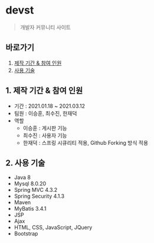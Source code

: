 # devst 
> 개발자 커뮤니티 사이트

## 바로가기
1. [제작 기간 & 참여 인원](https://github.com/dcu-devst/devst/blob/master/README.md#1-%EC%A0%9C%EC%9E%91-%EA%B8%B0%EA%B0%84--%EC%B0%B8%EC%97%AC-%EC%9D%B8%EC%9B%90)
2. [사용 기술](https://github.com/dcu-devst/devst/blob/master/README.md#2-%EC%82%AC%EC%9A%A9-%EA%B8%B0%EC%88%A0)

## 1. 제작 기간 & 참여 인원
* 기간 : 2021.01.18 ~ 2021.03.12
* 팀원 : 이승훈, 최수진, 한재덕
* 역할 
   * 이승훈 : 게시판 기능
   * 최수진 : 사용자 기능 
   * 한재덕 : 스프링 시큐리티 적용, Github Forking 방식 적용

## 2. 사용 기술
* Java 8 
* Mysql 8.0.20
* Spring MVC 4.3.2
* Spring Security 4.1.3
* Maven 
* MyBatis 3.4.1
* JSP
* Ajax
* HTML, CSS, JavaScript, JQuery
* Bootstrap


